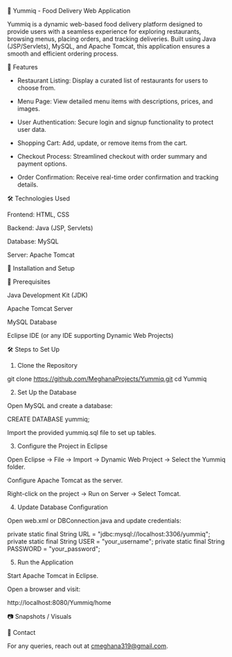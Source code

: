 🍕 Yummiq - Food Delivery Web Application

Yummiq is a dynamic web-based food delivery platform designed to provide users with a seamless experience for exploring restaurants, browsing menus, placing orders, and tracking deliveries. Built using Java (JSP/Servlets), MySQL, and Apache Tomcat, this application ensures a smooth and efficient ordering process.

🚀 Features

* Restaurant Listing: Display a curated list of restaurants for users to choose from.

* Menu Page: View detailed menu items with descriptions, prices, and images.

* User Authentication: Secure login and signup functionality to protect user data.

* Shopping Cart: Add, update, or remove items from the cart.

* Checkout Process: Streamlined checkout with order summary and payment options.

* Order Confirmation: Receive real-time order confirmation and tracking details.

🛠 Technologies Used

Frontend: HTML, CSS

Backend: Java (JSP, Servlets)

Database: MySQL

Server: Apache Tomcat


🔧 Installation and Setup

📌 Prerequisites

Java Development Kit (JDK)

Apache Tomcat Server

MySQL Database

Eclipse IDE (or any IDE supporting Dynamic Web Projects)


🛠 Steps to Set Up

1. Clone the Repository

git clone https://github.com/MeghanaProjects/Yummiq.git
cd Yummiq


2. Set Up the Database

Open MySQL and create a database:

CREATE DATABASE yummiq;

Import the provided yummiq.sql file to set up tables.



3. Configure the Project in Eclipse

Open Eclipse → File → Import → Dynamic Web Project → Select the Yummiq folder.

Configure Apache Tomcat as the server.

Right-click on the project → Run on Server → Select Tomcat.

4. Update Database Configuration

Open web.xml or DBConnection.java and update credentials:

private static final String URL = "jdbc:mysql://localhost:3306/yummiq";
private static final String USER = "your_username";
private static final String PASSWORD = "your_password";

5. Run the Application

Start Apache Tomcat in Eclipse.

Open a browser and visit:

http://localhost:8080/Yummiq/home

📷 Snapshots / Visuals


📩 Contact

For any queries, reach out at cmeghana319@gmail.com.
